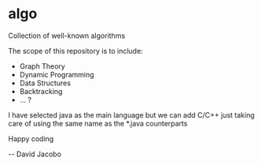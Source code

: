 # algo
Collection of well-known algorithms

The scope of this repository is to include:
+ Graph Theory
+ Dynamic Programming
+ Data Structures
+ Backtracking
+ ... ?

I have selected java as the main language but we can add C/C++ just taking care of using the same name as the *.java counterparts

Happy coding

-- David Jacobo
